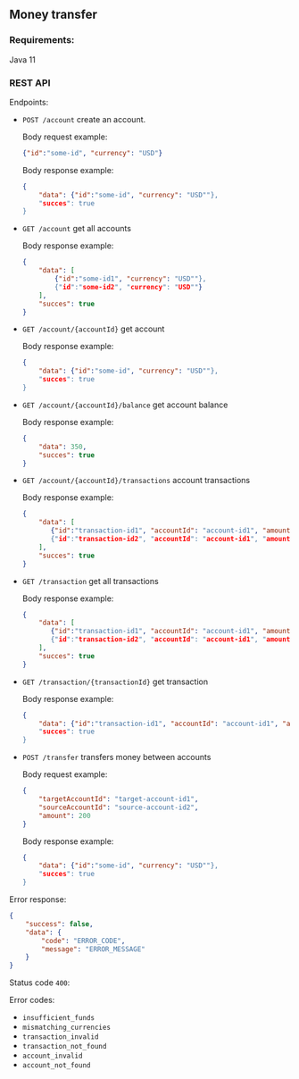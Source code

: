 ## Money transfer

### Requirements:
Java 11

### REST API

Endpoints:
- `POST /account` create an account.

    Body request example: 
    ```json 
    {"id":"some-id", "currency": "USD"}
    ```

    Body response example:
    ```json 
    {
        "data": {"id":"some-id", "currency": "USD""}, 
        "succes": true
    }
    ```
- `GET /account` get all accounts

    Body response example:
    ```json 
    {
        "data": [
            {"id":"some-id1", "currency": "USD""},
            {"id":"some-id2", "currency": "USD""}
        ], 
        "succes": true
    }
    ``` 
- `GET /account/{accountId}` get account
     
     Body response example:
     ```json 
     {
         "data": {"id":"some-id", "currency": "USD""}, 
         "succes": true
     }
     ```
- `GET /account/{accountId}/balance` get account balance

     Body response example:
     ```json 
     {
         "data": 350, 
         "succes": true
     }
     ``` 
- `GET /account/{accountId}/transactions` account transactions

     Body response example:
     ```json 
     {
         "data": [
            {"id":"transaction-id1", "accountId": "account-id1", "amount": 100, "currency": "USD""}
            {"id":"transaction-id2", "accountId": "account-id1", "amount": 130, "currency": "USD""}
         ], 
         "succes": true
     }
     ```
- `GET /transaction` get all transactions

     Body response example:
     ```json 
     {
         "data": [
            {"id":"transaction-id1", "accountId": "account-id1", "amount": 100, "currency": "USD""}
            {"id":"transaction-id2", "accountId": "account-id1", "amount": 130, "currency": "USD""}
         ], 
         "succes": true
     }
     ```
- `GET /transaction/{transactionId}` get transaction

     Body response example:
     ```json 
     {
         "data": {"id":"transaction-id1", "accountId": "account-id1", "amount": 100, "currency": "USD""}, 
         "succes": true
     }
     ```
- `POST /transfer` transfers money between accounts

    Body request example: 
    ```json 
    {
        "targetAccountId": "target-account-id1",
        "sourceAccountId": "source-account-id2",
        "amount": 200
    }
    ```

   Body response example:
    ```json 
    {
        "data": {"id":"some-id", "currency": "USD""}, 
        "succes": true
    }
    ```
    
Error response:

```json
{
    "success": false,
    "data": {
        "code": "ERROR_CODE",
        "message": "ERROR_MESSAGE"
    }
}
```

Status code `400`:

Error codes:
- `insufficient_funds`
- `mismatching_currencies`
- `transaction_invalid`
- `transaction_not_found`
- `account_invalid`
- `account_not_found`